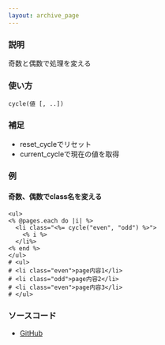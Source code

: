 ```yaml
---
layout: archive_page
---
```

### 説明
奇数と偶数で処理を変える

### 使い方
    cycle(値 [, ..])

### 補足
* reset_cycleでリセット
* current_cycleで現在の値を取得

### 例
#### 奇数、偶数でclass名を変える
    <ul>
    <% @pages.each do |i| %>
      <li class="<%= cycle("even", "odd") %>">
        <% i %>
      </li%>
    <% end %>
    </ul>
    # <ul>
    # <li class="even">page内容1</li>
    # <li class="odd">page内容2</li>
    # <li class="even">page内容3</li>
    # </ul>

### ソースコード
* [GitHub](https://github.com/rails/rails/blob/ac30e389ecfa0e26e3d44c1eda8488ddf63b3ecc/actionview/lib/action_view/helpers/text_helper.rb#L354)